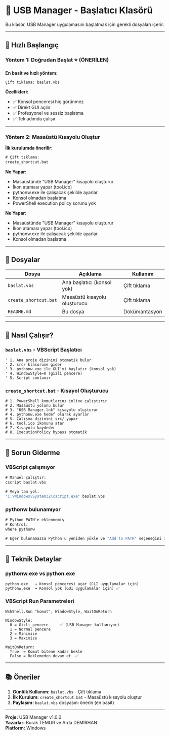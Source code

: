 # 🚀 USB Manager - Başlatıcı Klasörü

Bu klasör, USB Manager uygulamasını başlatmak için gerekli dosyaları içerir.

---

## 🎯 Hızlı Başlangıç

### Yöntem 1: Doğrudan Başlat ⭐ (ÖNERİLEN)

**En basit ve hızlı yöntem:**

```
Çift tıklama: baslat.vbs
```

**Özellikleri:**
- ✅ Konsol penceresi hiç görünmez
- ✅ Direkt GUI açılır
- ✅ Profesyonel ve sessiz başlatma
- ✅ Tek adımda çalışır

---

### Yöntem 2: Masaüstü Kısayolu Oluştur

**İlk kurulumda önerilir:**

```cmd
# Çift tıklama:
create_shortcut.bat
```

**Ne Yapar:**
- Masaüstünde "USB Manager" kısayolu oluşturur
- İkon ataması yapar (tool.ico)
- pythonw.exe ile çalışacak şekilde ayarlar
- Konsol olmadan başlatma
- PowerShell execution policy sorunu yok

**Ne Yapar:**
- Masaüstünde "USB Manager" kısayolu oluşturur
- İkon ataması yapar (tool.ico)
- pythonw.exe ile çalışacak şekilde ayarlar
- Konsol olmadan başlatma

---

## 📝 Dosyalar

| Dosya | Açıklama | Kullanım |
|-------|----------|----------|
| `baslat.vbs` | Ana başlatıcı (konsol yok) | Çift tıklama |
| `create_shortcut.bat` | Masaüstü kısayolu oluşturucu | Çift tıklama |
| `README.md` | Bu dosya | Dokümantasyon |

---

## 🎯 Nasıl Çalışır?

### `baslat.vbs` - VBScript Başlatıcı

```vbscript
' 1. Ana proje dizinini otomatik bulur
' 2. src/ klasörüne gider
' 3. pythonw.exe ile GUI'yi başlatır (konsol yok)
' 4. WindowStyle=0 (gizli pencere)
' 5. Script sonlanır
```

### `create_shortcut.bat` - Kısayol Oluşturucu

```batch
# 1. PowerShell komutlarını inline çalıştırır
# 2. Masaüstü yolunu bulur
# 3. "USB Manager.lnk" kısayolu oluşturur
# 4. pythonw.exe hedef olarak ayarlar
# 5. Çalışma dizinini src/ yapar
# 6. tool.ico ikonunu atar
# 7. Kısayolu kaydeder
# 8. ExecutionPolicy bypass otomatik
```

---

## 🐛 Sorun Giderme

### VBScript çalışmıyor

```cmd
# Manuel çalıştır:
cscript baslat.vbs

# Veya tam yol:
"C:\Windows\System32\cscript.exe" baslat.vbs
```

### pythonw bulunamıyor

```cmd
# Python PATH'e eklenmemiş
# Kontrol:
where pythonw

# Eğer bulunamazsa Python'u yeniden yükle ve "Add to PATH" seçeneğini işaretle
```

---

## 🔧 Teknik Detaylar

### pythonw.exe vs python.exe

```
python.exe   → Konsol penceresi açar (CLI uygulamalar için)
pythonw.exe  → Konsol yok (GUI uygulamalar için) ✅
```

### VBScript Run Parametreleri

```vbscript
WshShell.Run "komut", WindowStyle, WaitOnReturn

WindowStyle:
  0 = Gizli pencere     ✅ (USB Manager kullanıyor)
  1 = Normal pencere
  2 = Minimize
  3 = Maximize

WaitOnReturn:
  True  = Komut bitene kadar bekle
  False = Beklemeden devam et  ✅
```

---

## 📚 Öneriler

1. **Günlük Kullanım:** `baslat.vbs` - Çift tıklama
2. **İlk Kurulum:** `create_shortcut.bat` - Masaüstü kısayolu oluştur
3. **Paylaşım:** `baslat.vbs` dosyasını önerin (en basit)

---

**Proje:** USB Manager v1.0.0  
**Yazarlar:** Burak TEMUR ve Arda DEMİRHAN  
**Platform:** Windows

